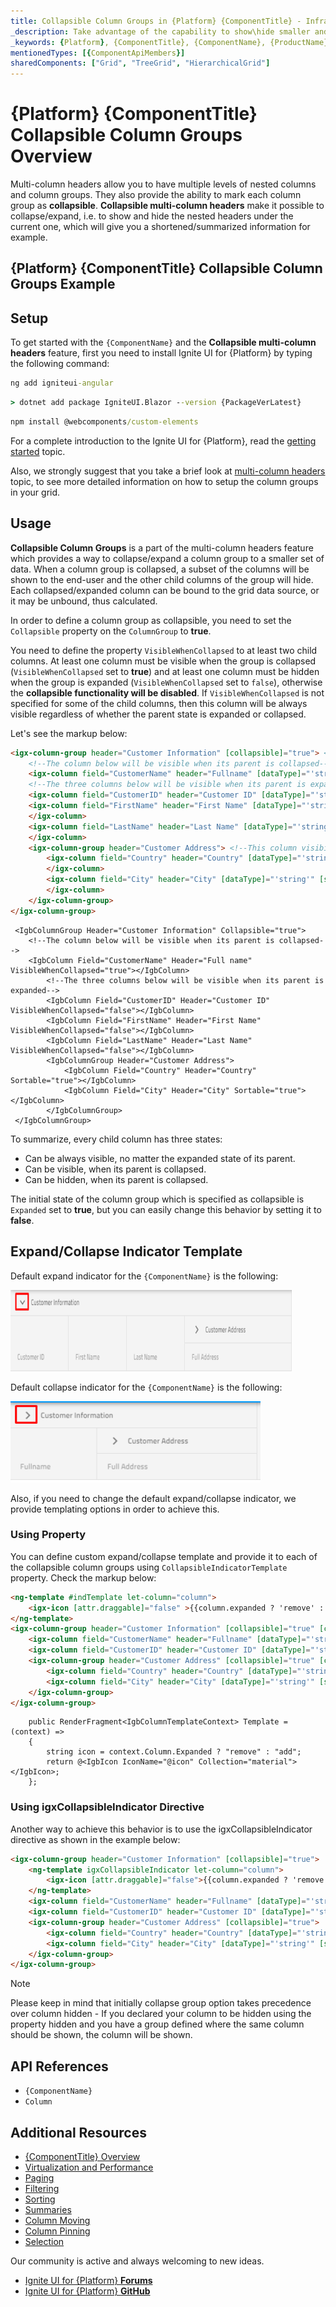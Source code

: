 ```yaml
---
title: Collapsible Column Groups in {Platform} {ComponentTitle} - Infragistics
_description: Take advantage of the capability to show\hide smaller and concise set of data with the use of collapsible column groups in our {Platform} {ComponentTitle}. Try it now!
_keywords: {Platform}, {ComponentTitle}, {ComponentName}, {ProductName}, Infragistics
mentionedTypes: [{ComponentApiMembers}]
sharedComponents: ["Grid", "TreeGrid", "HierarchicalGrid"]
---
```

# {Platform} {ComponentTitle} Collapsible Column Groups Overview

Multi-column headers allow you to have multiple levels of nested columns and column groups. They also provide the ability to mark each column group as **collapsible**. **Collapsible multi-column headers** make it possible to collapse/expand, i.e. to show and hide the nested headers under the current one, which will give you a shortened/summarized information for example.

## {Platform} {ComponentTitle} Collapsible Column Groups Example

<code-view style="height:600px"
           data-demos-base-url="{environment:dvDemosBaseUrl}"
           iframe-src="{environment:dvDemosBaseUrl}/{ComponentSample}-column-collapsible-groups"
           github-src="{ComponentSample}/column-collapsible-groups"
           alt="{Platform} {ComponentTitle} Collapsible Column Groups Overview Example">
</code-view>

## Setup

To get started with the `{ComponentName}` and the **Collapsible multi-column headers** feature, first you need to install Ignite UI for {Platform} by typing the following command:

<!-- Angular -->
```cmd
ng add igniteui-angular
```
<!-- end: Angular -->

<!-- Blazor -->
```cmd
> dotnet add package IgniteUI.Blazor --version {PackageVerLatest}
```
<!-- end: Blazor -->

<!-- WebComponents -->
```cmd
npm install @webcomponents/custom-elements
```
<!-- end: WebComponents -->

For a complete introduction to the Ignite UI for {Platform}, read the [getting started](../..\general-getting-started.md) topic.

Also, we strongly suggest that you take a brief look at [multi-column headers](multi-column-headers.md) topic, to see more detailed information on how to setup the column groups in your grid.

## Usage

**Collapsible Column Groups** is a part of the multi-column headers feature which provides a way to collapse/expand a column group to a smaller set of data. When a column group is collapsed, a subset of the columns will be shown to the end-user and the other child columns of the group will hide. Each collapsed/expanded column can be bound to the grid data source, or it may be unbound, thus calculated.

In order to define a column group as collapsible, you need to set the `Collapsible` property on the `ColumnGroup` to **true**.

You need to define the property `VisibleWhenCollapsed` to at least two child columns. At least one column must be visible when the group is collapsed (`VisibleWhenCollapsed` set to **true**) and at least one column must be hidden when the group is expanded (`VisibleWhenCollapsed` set to `false`), otherwise the **collapsible functionality will be disabled**. If `VisibleWhenCollapsed` is not specified for some of the child columns, then this column will be always visible regardless of whether the parent state is expanded or collapsed.

Let's see the markup below:

```html
<igx-column-group header="Customer Information" [collapsible]="true"> <!-- Initially the column groups will be expanded--->
    <!--The column below will be visible when its parent is collapsed-->
    <igx-column field="CustomerName" header="Fullname" [dataType]="'string'" [visibleWhenCollapsed]="true"></igx-column>
    <!--The three columns below will be visible when its parent is expanded-->
    <igx-column field="CustomerID" header="Customer ID" [dataType]="'string'" [visibleWhenCollapsed]="false"></igx-column>
    <igx-column field="FirstName" header="First Name" [dataType]="'string'" [visibleWhenCollapsed]="false">
    </igx-column>
    <igx-column field="LastName" header="Last Name" [dataType]="'string'" [visibleWhenCollapsed]="false">
    </igx-column>
    <igx-column-group header="Customer Address"> <!--This column visibility will not be changed based on parent expand/collapsed state-->
        <igx-column field="Country" header="Country" [dataType]="'string'" [sortable]="true">
        </igx-column>
        <igx-column field="City" header="City" [dataType]="'string'" [sortable]="true">
        </igx-column>
    </igx-column-group>
</igx-column-group>
```

```razor
 <IgbColumnGroup Header="Customer Information" Collapsible="true">
    <!--The column below will be visible when its parent is collapsed-->
    <IgbColumn Field="CustomerName" Header="Full name" VisibleWhenCollapsed="true"></IgbColumn>
        <!--The three columns below will be visible when its parent is expanded-->
        <IgbColumn Field="CustomerID" Header="Customer ID" VisibleWhenCollapsed="false"></IgbColumn>
        <IgbColumn Field="FirstName" Header="First Name" VisibleWhenCollapsed="false"></IgbColumn>
        <IgbColumn Field="LastName" Header="Last Name" VisibleWhenCollapsed="false"></IgbColumn>
        <IgbColumnGroup Header="Customer Address">
            <IgbColumn Field="Country" Header="Country" Sortable="true"></IgbColumn>
            <IgbColumn Field="City" Header="City" Sortable="true"></IgbColumn>
        </IgbColumnGroup>
 </IgbColumnGroup>
```

To summarize, every child column has three states:
-	Can be always visible, no matter the expanded state of its parent.
-	Can be visible, when its parent is collapsed.
-	Can be hidden, when its parent is collapsed.

The initial state of the column group which is specified as collapsible is `Expanded` set to **true**, but you can easily change this behavior by setting it to **false**.

<!-- Angular -->

## Expand/Collapse Indicator Template

Default expand indicator for the `{ComponentName}` is the following:

 <img class="responsive-img" src="../../../images/general/expand_indicator.png" style="width: 450px; height: 130px"/>

Default collapse indicator for the `{ComponentName}` is the following:

<img class="responsive-img" src="../../../images/general/collapsed_indicator.png" style="width: 400px; height: 130px"/>

Also, if you need to change the default expand/collapse indicator, we provide templating options in order to achieve this.

### Using Property

You can define custom expand/collapse template and provide it to each of the collapsible column groups using `CollapsibleIndicatorTemplate` property. Check the markup below:

```html
<ng-template #indTemplate let-column="column">
    <igx-icon [attr.draggable]="false" >{{column.expanded ? 'remove' : 'add'}} </igx-icon>
</ng-template>
<igx-column-group header="Customer Information" [collapsible]="true" [collapsibleIndicatorTemplate]="indTemplate">
    <igx-column field="CustomerName" header="Fullname" [dataType]="'string'" [visibleWhenCollapsed]="true"></igx-column>
    <igx-column field="CustomerID" header="Customer ID" [dataType]="'string'" [visibleWhenCollapsed]="false"></igx-column>
    <igx-column-group header="Customer Address" [collapsible]="true" [collapsibleIndicatorTemplate]="indTemplate">
        <igx-column field="Country" header="Country" [dataType]="'string'" [sortable]="true" [visibleWhenCollapsed]="true"></igx-column>
        <igx-column field="City" header="City" [dataType]="'string'" [sortable]="true" [visibleWhenCollapsed]="false"></igx-column>
    </igx-column-group>
</igx-column-group>
```

```razor
    public RenderFragment<IgbColumnTemplateContext> Template = (context) =>
    {
        string icon = context.Column.Expanded ? "remove" : "add";
        return @<IgbIcon IconName="@icon" Collection="material"></IgbIcon>;
    };
```

### Using igxCollapsibleIndicator Directive

Another way to achieve this behavior is to use the igxCollapsibleIndicator directive as shown in the example below:

```html
<igx-column-group header="Customer Information" [collapsible]="true">
    <ng-template igxCollapsibleIndicator let-column="column">
        <igx-icon [attr.draggable]="false">{{column.expanded ? 'remove' : 'add'}} </<igx-icon>
    </ng-template>
    <igx-column field="CustomerName" header="Fullname" [dataType]="'string'" [visibleWhenCollapsed]="true"></igx-column>
    <igx-column field="CustomerID" header="Customer ID" [dataType]="'string'" [visibleWhenCollapsed]="false"></igx-column>
    <igx-column-group header="Customer Address" [collapsible]="true">
        <igx-column field="Country" header="Country" [dataType]="'string'" [sortable]="true" [visibleWhenCollapsed]="true"></igx-column>
        <igx-column field="City" header="City" [dataType]="'string'" [sortable]="true" [visibleWhenCollapsed]="false"></igx-column>
    </igx-column-group>
</igx-column-group>
```
<!-- end: Angular -->

> [!Note]
> Please keep in mind that initially collapse group option takes precedence over column hidden - If you declared your column to be hidden using the property
> hidden and you have a group defined where the same column should be shown, the column will be shown.


## API References

* `{ComponentName}`
* `Column`

## Additional Resources

* [{ComponentTitle} Overview](overview.md)
* [Virtualization and Performance](virtualization.md)
* [Paging](paging.md)
* [Filtering](filtering.md)
* [Sorting](sorting.md)
* [Summaries](summaries.md)
* [Column Moving](column-moving.md)
* [Column Pinning](column-pinning.md)
* [Selection](selection.md)

Our community is active and always welcoming to new ideas.

* [Ignite UI for {Platform} **Forums**](https://www.infragistics.com/community/forums/f/ignite-ui-for-{Platform})
* [Ignite UI for {Platform} **GitHub**](https://github.com/IgniteUI/igniteui-{Platform})
